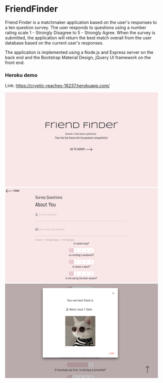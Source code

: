 # FriendFinder


Friend Finder is a matchmaker application based on the user's responses to a ten question survey. 
The user responds to questions using a number rating scale 1 - Strongly Disagree to 5 - Strongly Agree. When the survey is submitted, the application will return the best match overall from the user database based on the current user's responses.

The application is implemented using a Node.js and Express server on the back end and the Bootstrap Material Design, jQuery UI
 framework on the front end.

### Heroku demo
Link: https://cryptic-reaches-16237.herokuapp.com/


![](app/public/assetes/HomeScreenshot.png)
![](app/public/assetes/SurveyScreenshot.png)
![](app/public/assetes/FriendScreenshot.png)